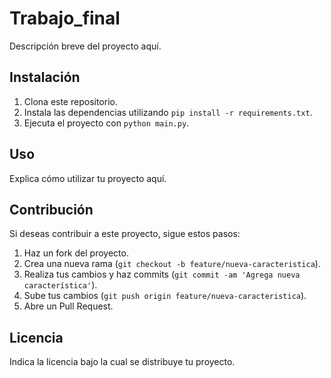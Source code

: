 # Trabajo_final

Descripción breve del proyecto aquí.

## Instalación

1. Clona este repositorio.
2. Instala las dependencias utilizando `pip install -r requirements.txt`.
3. Ejecuta el proyecto con `python main.py`.

## Uso

Explica cómo utilizar tu proyecto aquí.

## Contribución

Si deseas contribuir a este proyecto, sigue estos pasos:

1. Haz un fork del proyecto.
2. Crea una nueva rama (`git checkout -b feature/nueva-caracteristica`).
3. Realiza tus cambios y haz commits (`git commit -am 'Agrega nueva característica'`).
4. Sube tus cambios (`git push origin feature/nueva-caracteristica`).
5. Abre un Pull Request.

## Licencia

Indica la licencia bajo la cual se distribuye tu proyecto.
